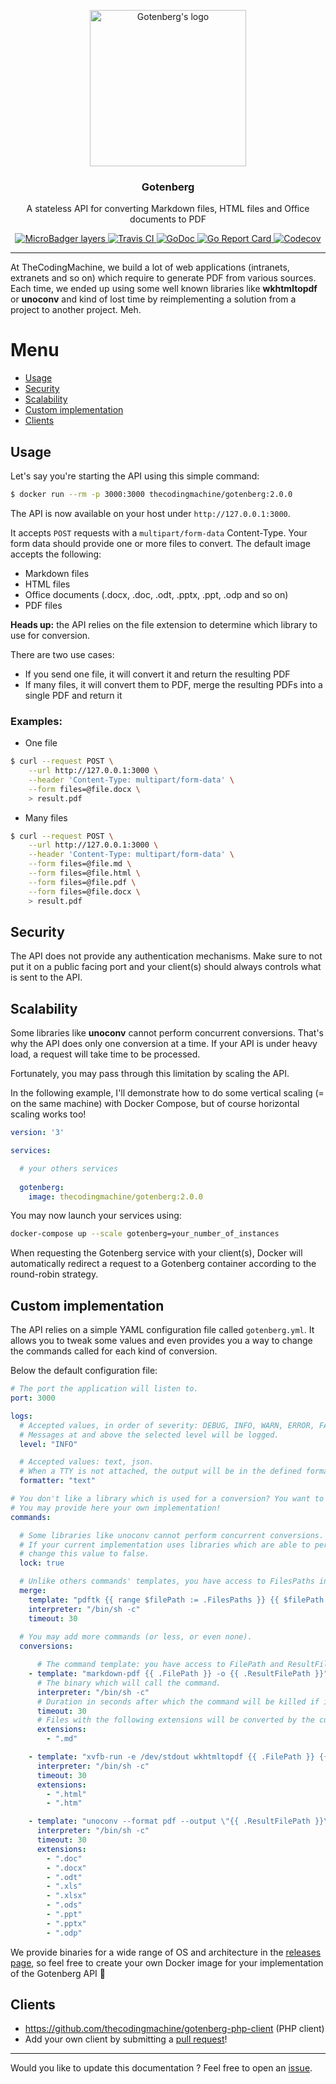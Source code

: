 <p align="center">
    <img src="https://user-images.githubusercontent.com/8983173/38133342-11df3bd8-340f-11e8-9fe4-50baecdceeca.png" alt="Gotenberg's logo" width="250" height="250" />
</p>
<h3 align="center">Gotenberg</h3>
<p align="center">A stateless API for converting Markdown files, HTML files and Office documents to PDF</p>
<p align="center">
    <a href="https://microbadger.com/images/thecodingmachine/gotenberg:2.0.0">
        <img src="https://images.microbadger.com/badges/image/thecodingmachine/gotenberg:2.0.0.svg" alt="MicroBadger layers">
    </a>
    <a href="https://travis-ci.org/thecodingmachine/gotenberg">
        <img src="https://travis-ci.org/thecodingmachine/gotenberg.svg?branch=master" alt="Travis CI">
    </a>
    <a href="https://godoc.org/github.com/thecodingmachine/gotenberg">
        <img src="https://godoc.org/github.com/thecodingmachine/gotenberg?status.svg" alt="GoDoc">
    </a>
    <a href="https://goreportcard.com/report/thecodingmachine/gotenberg">
        <img src="https://goreportcard.com/badge/github.com/thecodingmachine/gotenberg" alt="Go Report Card">
    </a>
    <a href="https://codecov.io/gh/thecodingmachine/gotenberg/branch/master">
        <img src="https://codecov.io/gh/thecodingmachine/gotenberg/branch/master/graph/badge.svg" alt="Codecov">
    </a>
</p>

---

At TheCodingMachine, we build a lot of web applications (intranets, extranets and so on) which require to generate PDF from 
various sources. Each time, we ended up using some well known libraries like **wkhtmltopdf** or **unoconv** and kind of lost time by
reimplementing a solution from a project to another project. Meh.

# Menu

* [Usage](#usage)
* [Security](#security)
* [Scalability](#scalability)
* [Custom implementation](#custom-implementation)
* [Clients](#clients)

## Usage

Let's say you're starting the API using this simple command:

```sh
$ docker run --rm -p 3000:3000 thecodingmachine/gotenberg:2.0.0
```

The API is now available on your host under `http://127.0.0.1:3000`.

It accepts `POST` requests with a `multipart/form-data` Content-Type. Your form data should provide one or more files to convert.
The default image accepts the following:

* Markdown files
* HTML files
* Office documents (.docx, .doc, .odt, .pptx, .ppt, .odp and so on)
* PDF files

**Heads up:** the API relies on the file extension to determine which library to use for conversion.

There are two use cases:

* If you send one file, it will convert it and return the resulting PDF
* If many files, it will convert them to PDF, merge the resulting PDFs into a single PDF and return it

### Examples:

* One file

```sh
$ curl --request POST \
    --url http://127.0.0.1:3000 \
    --header 'Content-Type: multipart/form-data' \
    --form files=@file.docx \
    > result.pdf
```

* Many files

```sh
$ curl --request POST \
    --url http://127.0.0.1:3000 \
    --header 'Content-Type: multipart/form-data' \
    --form files=@file.md \
    --form files=@file.html \
    --form files=@file.pdf \
    --form files=@file.docx \
    > result.pdf
```

## Security

The API does not provide any authentication mechanisms. Make sure to not put it on a public facing port and your client(s) should always 
controls what is sent to the API.

## Scalability

Some libraries like **unoconv** cannot perform concurrent conversions. That's why the API does only one conversion at a time.
If your API is under heavy load, a request will take time to be processed. 

Fortunately, you may pass through this limitation by scaling the API.

In the following example, I'll demonstrate how to do some vertical scaling (= on the same machine) with Docker Compose, but of course horizontal scaling works too!

```yaml
version: '3'

services:

  # your others services
      
  gotenberg:
    image: thecodingmachine/gotenberg:2.0.0
```

You may now launch your services using:

```bash
docker-compose up --scale gotenberg=your_number_of_instances
```

When requesting the Gotenberg service with your client(s), Docker will automatically redirect a request to a Gotenberg container
according to the round-robin strategy.

## Custom implementation

The API relies on a simple YAML configuration file called `gotenberg.yml`. It allows you to tweak some values and even provides you 
a way to change the commands called for each kind of conversion.

Below the default configuration file:

```yaml
# The port the application will listen to.
port: 3000

logs:
  # Accepted values, in order of severity: DEBUG, INFO, WARN, ERROR, FATAL, PANIC.
  # Messages at and above the selected level will be logged.
  level: "INFO"

  # Accepted values: text, json.
  # When a TTY is not attached, the output will be in the defined format.
  formatter: "text"

# You don't like a library which is used for a conversion? You want to handle a new file type?
# You may provide here your own implementation!
commands:

  # Some libraries like unoconv cannot perform concurrent conversions. That's why the API does only one conversion at a time.
  # If your current implementation uses libraries which are able to perform concurrent conversions, you may
  # change this value to false.
  lock: true

  # Unlike others commands' templates, you have access to FilesPaths instead of FilePath: it gathers all PDF files which should be merged.
  merge:
    template: "pdftk {{ range $filePath := .FilesPaths }} {{ $filePath }} {{ end }} cat output {{ .ResultFilePath }}"
    interpreter: "/bin/sh -c"
    timeout: 30
  
  # You may add more commands (or less, or even none).
  conversions:

      # The command template: you have access to FilePath and ResultFilePath variables.
    - template: "markdown-pdf {{ .FilePath }} -o {{ .ResultFilePath }}"
      # The binary which will call the command.
      interpreter: "/bin/sh -c"
      # Duration in seconds after which the command will be killed if it has not finished.
      timeout: 30
      # Files with the following extensions will be converted by the current command.
      extensions:
        - ".md"

    - template: "xvfb-run -e /dev/stdout wkhtmltopdf {{ .FilePath }} {{ .ResultFilePath }}"
      interpreter: "/bin/sh -c"
      timeout: 30
      extensions:
        - ".html"
        - ".htm"

    - template: "unoconv --format pdf --output \"{{ .ResultFilePath }}\" \"{{ .FilePath }}\""
      interpreter: "/bin/sh -c"
      timeout: 30
      extensions:
        - ".doc"
        - ".docx"
        - ".odt"
        - ".xls"
        - ".xlsx"
        - ".ods"
        - ".ppt"
        - ".pptx"
        - ".odp"
```

We provide binaries for a wide range of OS and architecture in the [releases page](../../releases), 
so feel free to create your own Docker image for your implementation of the Gotenberg API :metal:

## Clients

* https://github.com/thecodingmachine/gotenberg-php-client (PHP client)
* Add your own client by submitting a [pull request](../../pulls)!

---

Would you like to update this documentation ? Feel free to open an [issue](../../issues).